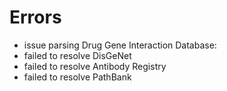# Errors

- issue parsing Drug Gene Interaction Database: 
- failed to resolve DisGeNet
- failed to resolve Antibody Registry
- failed to resolve PathBank